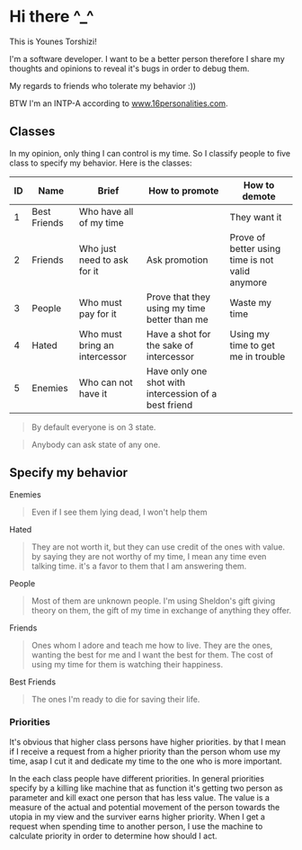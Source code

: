 # Hi there ^_^

This is Younes Torshizi!

I'm a software developer. I want to be a better person therefore I share my thoughts and opinions to reveal it's bugs in order to debug them.

My regards to friends who tolerate my behavior :))

BTW I'm an INTP-A according to www.16personalities.com.

## Classes

In my opinion, only thing I can control is my time. So I classify people to five class to specify my behavior. Here is the classes:

ID | Name | Brief | How to promote | How to demote
-- | ---- | ----- | ------- | ------
1 | Best Friends | Who have all of my time |  |  They want it
2 | Friends | Who just need to ask for it | Ask promotion | Prove of better using time is not valid anymore
3 | People | Who must pay for it | Prove that they using my time better than me | Waste my time
4 | Hated | Who must bring an intercessor | Have a shot for the sake of intercessor | Using my time to get me in trouble
5 | Enemies | Who can not have it | Have only one shot with intercession of a best friend |

> By default everyone is on 3 state.

> Anybody can ask state of any one.

## Specify my behavior

Enemies

> Even if I see them lying dead, I won't help them

Hated

> They are not worth it, but they can use credit of the ones with value. by saying they are not worthy of my time, I mean any time even talking time.
 it's a favor to them that I am answering them.

People

> Most of them are unknown people. I'm using Sheldon's gift giving theory on them, the gift of my time in exchange of anything they offer.

Friends

> Ones whom I adore and teach me how to live. They are the ones, wanting the best for me and I want the best for them. The cost of using my time for them is watching their happiness.

Best Friends

> The ones I'm ready to die for saving their life.

### Priorities

It's obvious that higher class persons have higher priorities. by that I mean if I receive a request from a higher priority than the person whom use my time, asap I cut it and dedicate my time to the one who is more important.

In the each class people have different priorities.
In general priorities specify by a killing like machine that as function it's getting two person as parameter and kill exact one person that has less value.
The value is a measure of the actual and potential movement of the person towards the utopia in my view and the surviver earns higher priority.
When I get a request when spending time to another person, I use the machine to calculate priority in order to determine how should I act.
